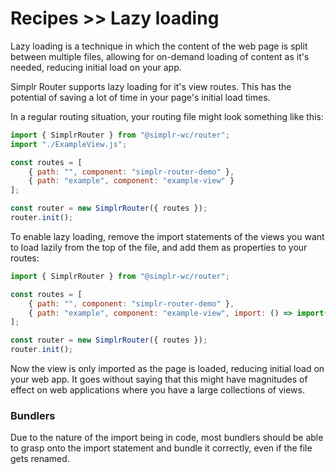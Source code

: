 # Recipes >> Lazy loading

Lazy loading is a technique in which the content of the web page is split between multiple files,
allowing for on-demand loading of content as it's needed, reducing initial load on your app.

Simplr Router supports lazy loading for it's view routes. This has the potential of saving a lot
of time in your page's initial load times.

In a regular routing situation, your routing file might look something like this:

```javascript
import { SimplrRouter } from "@simplr-wc/router";
import "./ExampleView.js";

const routes = [
    { path: "", component: "simplr-router-demo" },
    { path: "example", component: "example-view" }
];

const router = new SimplrRouter({ routes });
router.init();
```

To enable lazy loading, remove the import statements of the views you want to load lazily from the
top of the file, and add them as properties to your routes:

```javascript
import { SimplrRouter } from "@simplr-wc/router";

const routes = [
    { path: "", component: "simplr-router-demo" },
    { path: "example", component: "example-view", import: () => import("./ExampleView.js") }
];

const router = new SimplrRouter({ routes });
router.init();
```

Now the view is only imported as the page is loaded, reducing initial load on your web app. 
It goes without saying that this might have magnitudes of effect on web applications where you have a large
collections of views.

### Bundlers

Due to the nature of the import being in code, most bundlers should be able to grasp onto the import statement
and bundle it correctly, even if the file gets renamed.
